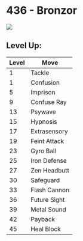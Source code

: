 # 436 - Bronzor
![][436]

## Level Up:

Level | Move
---   | ---
  1   | Tackle
  1   | Confusion
  5   | Imprison
  9   | Confuse Ray
 13   | Psywave
 15   | Hypnosis
 17   | Extrasensory
 19   | Feint Attack
 23   | Gyro Ball
 25   | Iron Defense
 27   | Zen Headbutt
 30   | Safeguard
 33   | Flash Cannon
 36   | Future Sight
 39   | Metal Sound
 42   | Payback
 45   | Heal Block



[436]: /img/pokemon/436.png
